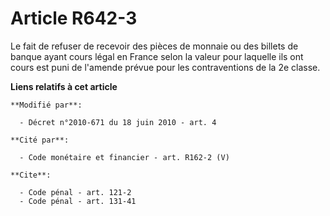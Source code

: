 # Article R642-3

Le fait de refuser de recevoir des pièces de monnaie ou des billets de banque ayant cours légal en France selon la valeur
pour laquelle ils ont cours est puni de l'amende prévue pour les contraventions de la 2e classe.

**Liens relatifs à cet article**

	**Modifié par**:

	  - Décret n°2010-671 du 18 juin 2010 - art. 4

	**Cité par**:

	  - Code monétaire et financier - art. R162-2 (V)

	**Cite**:

	  - Code pénal - art. 121-2
	  - Code pénal - art. 131-41
